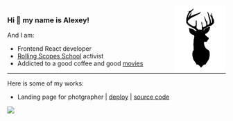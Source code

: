  <img align="right" src="./pngegg2.png">
 
 ### Hi 👋 my name is **Alexey**!
 
And I am:

- Frontend React developer
- [Rolling Scopes School](https://rs.school/) activist
- Addicted to a good coffee and good [movies](https://rolling-scopes-school.github.io/turn2river-JSFEPRESCHOOL/js-movie-app/)

---

Here is some of my works:

- Landing page for photgrapher | [deploy](https://turn2river.github.io/Portfolio-landing/) | [source code](https://github.com/turn2river/Portfolio-landing/tree/main/portfolio)


![](https://www.codewars.com/users/turn2river/badges//large)
<!--
**turn2river/turn2river** is a ✨ _special_ ✨ repository because its `README.md` (this file) appears on your GitHub profile.

Here are some ideas to get you started:

- 🔭 I’m currently working on ...
- 🌱 I’m currently learning ...
- 👯 I’m looking to collaborate on ...
- 🤔 I’m looking for help with ...
- 💬 Ask me about ...
- 📫 How to reach me: ...
- 😄 Pronouns: ...
- ⚡ Fun fact: ...
-->
